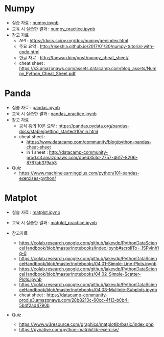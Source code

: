# Numpy

- 실습 자료 : [numpy.ipynb](numpy.ipynb)
- 교육 시 실습한 결과 : [numpy_practice.ipynb](numpy_practice.ipynb)
- 참고 자료
    - API : https://docs.scipy.org/doc/numpy/genindex.html
    - 주요 요약 : http://riseshia.github.io/2017/01/30/numpy-tutorial-with-code.html
    - 한글 자료 : http://taewan.kim/post/numpy_cheat_sheet/
    - cheat sheet : https://s3.amazonaws.com/assets.datacamp.com/blog_assets/Numpy_Python_Cheat_Sheet.pdf



# Panda

- 실습 자료 : [pandas.ipynb](pandas.ipynb)
- 교육 시 실습한 결과 : [pandas_practice.ipynb](pandas_practice.ipynb)
- 참고 자료
    - 공식 홈의 10분 요약 : https://pandas.pydata.org/pandas-docs/stable/getting_started/10min.html
    - cheat sheet :
        - https://www.datacamp.com/community/blog/python-pandas-cheat-sheet
        - in 1 sheet : http://datacamp-community-prod.s3.amazonaws.com/dbed353d-2757-4617-8206-8767ab379ab3
- Quiz
    - https://www.machinelearningplus.com/python/101-pandas-exercises-python/


# Matplot

- 실습 자료 : [matplot.ipynb](matplot.ipynb)
- 교육 시 실습한 결과 : [matplot_practice.ipynb](matplot_practice.ipynb)
- 참고자료
    - https://colab.research.google.com/github/jakevdp/PythonDataScienceHandbook/blob/master/notebooks/Index.ipynb#scrollTo=_1SPvlnh1q-0
    - https://colab.research.google.com/github/jakevdp/PythonDataScienceHandbook/blob/master/notebooks/04.01-Simple-Line-Plots.ipynb
    - https://colab.research.google.com/github/jakevdp/PythonDataScienceHandbook/blob/master/notebooks/04.02-Simple-Scatter-Plots.ipynb
    - https://colab.research.google.com/github/jakevdp/PythonDataScienceHandbook/blob/master/notebooks/04.08-Multiple-Subplots.ipynb
    - cheat sheet : https://datacamp-community-prod.s3.amazonaws.com/28b8210c-60cc-4f13-b0b4-5b4f2ad4790b

- Quiz
    - https://www.w3resource.com/graphics/matplotlib/basic/index.php
    - https://pynative.com/python-matplotlib-exercise/

